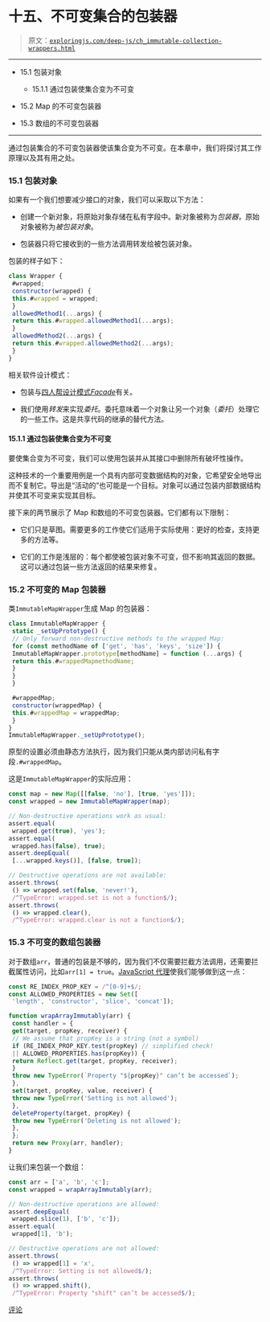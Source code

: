 # 十五、不可变集合的包装器

> 原文：[`exploringjs.com/deep-js/ch_immutable-collection-wrappers.html`](https://exploringjs.com/deep-js/ch_immutable-collection-wrappers.html)

* * *

+   15.1 包装对象

    +   15.1.1 通过包装使集合变为不可变

+   15.2 Map 的不可变包装器

+   15.3 数组的不可变包装器

* * *

通过包装集合的不可变包装器使该集合变为不可变。在本章中，我们将探讨其工作原理以及其有用之处。

### 15.1 包装对象

如果有一个我们想要减少接口的对象，我们可以采取以下方法：

+   创建一个新对象，将原始对象存储在私有字段中。新对象被称为*包装器*，原始对象被称为*被包装对象*。

+   包装器只将它接收到的一些方法调用转发给被包装对象。

包装的样子如下：

```js
class Wrapper {
 #wrapped;
 constructor(wrapped) {
 this.#wrapped = wrapped;
 }
 allowedMethod1(...args) {
 return this.#wrapped.allowedMethod1(...args);
 }
 allowedMethod2(...args) {
 return this.#wrapped.allowedMethod2(...args);
 }
}
```

相关软件设计模式：

+   包装与[四人帮设计模式*Facade*](https://en.wikipedia.org/wiki/Facade_pattern)有关。

+   我们使用*转发*来实现*委托*。委托意味着一个对象让另一个对象（*委托*）处理它的一些工作。这是共享代码的继承的替代方法。

#### 15.1.1 通过包装使集合变为不可变

要使集合变为不可变，我们可以使用包装并从其接口中删除所有破坏性操作。

这种技术的一个重要用例是一个具有内部可变数据结构的对象，它希望安全地导出而不复制它。导出是“活动的”也可能是一个目标。对象可以通过包装内部数据结构并使其不可变来实现其目标。

接下来的两节展示了 Map 和数组的不可变包装器。它们都有以下限制：

+   它们只是草图。需要更多的工作使它们适用于实际使用：更好的检查，支持更多的方法等。

+   它们的工作是浅层的：每个都使被包装对象不可变，但不影响其返回的数据。这可以通过包装一些方法返回的结果来修复。

### 15.2 不可变的 Map 包装器

类`ImmutableMapWrapper`生成 Map 的包装器：

```js
class ImmutableMapWrapper {
 static _setUpPrototype() {
 // Only forward non-destructive methods to the wrapped Map:
 for (const methodName of ['get', 'has', 'keys', 'size']) {
 ImmutableMapWrapper.prototype[methodName] = function (...args) {
 return this.#wrappedMapmethodName;
 }
 }
 }

 #wrappedMap;
 constructor(wrappedMap) {
 this.#wrappedMap = wrappedMap;
 }
}
ImmutableMapWrapper._setUpPrototype();
```

原型的设置必须由静态方法执行，因为我们只能从类内部访问私有字段`.#wrappedMap`。

这是`ImmutableMapWrapper`的实际应用：

```js
const map = new Map([[false, 'no'], [true, 'yes']]);
const wrapped = new ImmutableMapWrapper(map);

// Non-destructive operations work as usual:
assert.equal(
 wrapped.get(true), 'yes');
assert.equal(
 wrapped.has(false), true);
assert.deepEqual(
 [...wrapped.keys()], [false, true]);

// Destructive operations are not available:
assert.throws(
 () => wrapped.set(false, 'never!'),
 /^TypeError: wrapped.set is not a function$/);
assert.throws(
 () => wrapped.clear(),
 /^TypeError: wrapped.clear is not a function$/);
```

### 15.3 不可变的数组包装器

对于数组`arr`，普通的包装是不够的，因为我们不仅需要拦截方法调用，还需要拦截属性访问，比如`arr[1] = true`。[JavaScript 代理](https://exploringjs.com/es6/ch_proxies.html)使我们能够做到这一点：

```js
const RE_INDEX_PROP_KEY = /^[0-9]+$/;
const ALLOWED_PROPERTIES = new Set([
 'length', 'constructor', 'slice', 'concat']);

function wrapArrayImmutably(arr) {
 const handler = {
 get(target, propKey, receiver) {
 // We assume that propKey is a string (not a symbol)
 if (RE_INDEX_PROP_KEY.test(propKey) // simplified check!
 || ALLOWED_PROPERTIES.has(propKey)) {
 return Reflect.get(target, propKey, receiver);
 }
 throw new TypeError(`Property "${propKey}" can’t be accessed`);
 },
 set(target, propKey, value, receiver) {
 throw new TypeError('Setting is not allowed');
 },
 deleteProperty(target, propKey) {
 throw new TypeError('Deleting is not allowed');
 },
 };
 return new Proxy(arr, handler);
}
```

让我们来包装一个数组：

```js
const arr = ['a', 'b', 'c'];
const wrapped = wrapArrayImmutably(arr);

// Non-destructive operations are allowed:
assert.deepEqual(
 wrapped.slice(1), ['b', 'c']);
assert.equal(
 wrapped[1], 'b');

// Destructive operations are not allowed:
assert.throws(
 () => wrapped[1] = 'x',
 /^TypeError: Setting is not allowed$/);
assert.throws(
 () => wrapped.shift(),
 /^TypeError: Property "shift" can’t be accessed$/);
```

[评论](https://github.com/rauschma/deep-js/issues/15)

